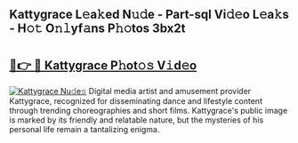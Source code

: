 ## Kattygrace L𝚎a𝚔ed N𝚞𝚍e - Part-sqI Vi𝚍𝚎o L𝚎a𝚔s - H𝚘𝚝 O𝚗𝚕yf𝚊ns P𝚑𝚘tos 3bx2t

# <h2><a href="http://kf0shvp.oniu.top/?m=Kattygrace">🔗👉 🔴 Kattygrace P𝚑ot𝚘𝚜 V𝚒d𝚎o</a></h2>

[![Kattygrace Nu𝚍e𝚜](https://i.imgur.com/0qMVB7G.gif)](http://kf0shvp.oniu.top/?m=Kattygrace)
Digital media artist and amusement provider Kattygrace, recognized for disseminating dance and lifestyle content through trending choreographies and short films. Kattygrace's public image is marked by its friendly and relatable nature, but the mysteries of his personal life remain a tantalizing enigma.  
